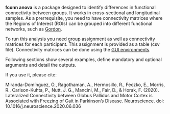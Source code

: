 **fconn anova** is a package designed to identify differences in functional connectivity between groups. It works in cross-sectional and longitudinal samples. As a prerrequisite, you need to have connectivity matrices where the Regions of Interest (ROIs) can be grouped into different functional networks, such as [Gordon](https://pubmed.ncbi.nlm.nih.gov/25316338/).

To run this analysis you need group assignment as well as connectivity matrices for each participant. This assignment is provided as a table (csv file). Connectivity matrices can be done using the [GUI environments](https://gui-environments-documentation.readthedocs.io/en/latest/GUI_environments/).

Following sections show several examples, define mandatory and optional arguments and detail the outputs.

If you use it, please cite:


Miranda-Domínguez, Ó., Ragothaman, A., Hermosillo, R., Feczko, E., Morris, R., Carlson-Kuhta, P., Nutt, J. G., Mancini, M., Fair, D., & Horak, F. (2020). Lateralized Connectivity between Globus Pallidus and Motor Cortex is Associated with Freezing of Gait in Parkinson’s Disease. Neuroscience.  doi: 10.1016/j.neuroscience.2020.06.036